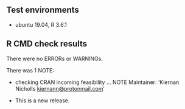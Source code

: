 ## Test environments
* ubuntu 19.04, R 3.6.1

## R CMD check results

There were no ERRORs or WARNINGs. 

There was 1 NOTE:

* checking CRAN incoming feasibility ... NOTE
  Maintainer: ‘Kiernan Nicholls <kiernann@protonmail.com>’

* This is a new release.
